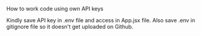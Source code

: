 How to work code using own API keys

Kindly save API key in .env file and access in App.jsx file. Also save .env in gitignore file so it doesn't get uploaded on Github.
